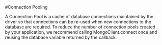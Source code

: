 #Connection Pooling

A Connection Pool is a cache of database connections maintained by the driver so that connections can be re-used when new connections to the database are required. To reduce the number of connection pools created by your application, we recommend calling MongoClient.connect once and reusing the database variable returned by the callback.